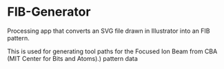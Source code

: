 FIB-Generator
=============

Processing app that converts an SVG file drawn in Illustrator into an FIB pattern.

This is used for generating tool paths for the Focused Ion Beam from CBA (MIT Center for Bits and Atoms).) pattern data
